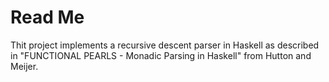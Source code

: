 # Read Me

Thit project implements a recursive descent parser in Haskell as described in 
"FUNCTIONAL PEARLS - Monadic Parsing in Haskell" from Hutton and Meijer.

